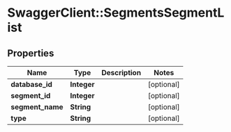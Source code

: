 # SwaggerClient::SegmentsSegmentList

## Properties
Name | Type | Description | Notes
------------ | ------------- | ------------- | -------------
**database_id** | **Integer** |  | [optional] 
**segment_id** | **Integer** |  | [optional] 
**segment_name** | **String** |  | [optional] 
**type** | **String** |  | [optional] 

